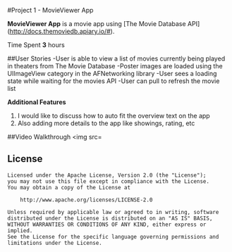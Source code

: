 #Project 1 - MovieViewer App

**MovieViewer App** is a movie app using [The Movie Database API] (http://docs.themoviedb.apiary.io/#).

Time Spent **3** hours

##User Stories
-User is able to view a list of movies currently being played in theaters from The Movie Database
-Poster images are loaded using the UIImageView category in the AFNetworking library
-User sees a loading state while waiting for the movies API
-User can pull to refresh the movie list

**Additional Features**

1. I would like to discuss how to auto fit the overview text on the app
2. Also adding more details to the app like showings, rating, etc 

##Video Walkthrough
<img src=

## License


    Licensed under the Apache License, Version 2.0 (the "License");
    you may not use this file except in compliance with the License.
    You may obtain a copy of the License at

        http://www.apache.org/licenses/LICENSE-2.0

    Unless required by applicable law or agreed to in writing, software
    distributed under the License is distributed on an "AS IS" BASIS,
    WITHOUT WARRANTIES OR CONDITIONS OF ANY KIND, either express or implied.
    See the License for the specific language governing permissions and
    limitations under the License.
